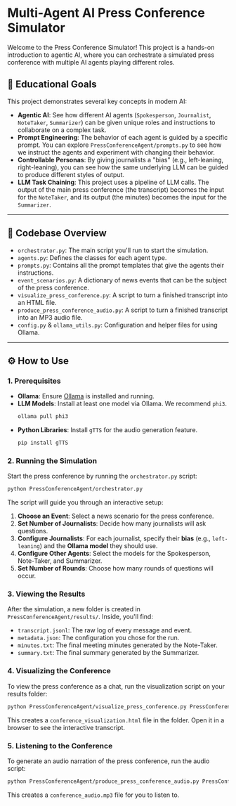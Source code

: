 # Multi-Agent AI Press Conference Simulator

Welcome to the Press Conference Simulator! This project is a hands-on introduction to agentic AI, where you can orchestrate a simulated press conference with multiple AI agents playing different roles.

## 🚀 Educational Goals

This project demonstrates several key concepts in modern AI:

-   **Agentic AI**: See how different AI agents (`Spokesperson`, `Journalist`, `NoteTaker`, `Summarizer`) can be given unique roles and instructions to collaborate on a complex task.
-   **Prompt Engineering**: The behavior of each agent is guided by a specific prompt. You can explore `PressConferenceAgent/prompts.py` to see how we instruct the agents and experiment with changing their behavior.
-   **Controllable Personas**: By giving journalists a "bias" (e.g., left-leaning, right-leaning), you can see how the same underlying LLM can be guided to produce different styles of output.
-   **LLM Task Chaining**: This project uses a pipeline of LLM calls. The output of the main press conference (the transcript) becomes the input for the `NoteTaker`, and its output (the minutes) becomes the input for the `Summarizer`.

---

## 📂 Codebase Overview

-   `orchestrator.py`: The main script you'll run to start the simulation.
-   `agents.py`: Defines the classes for each agent type.
-   `prompts.py`: Contains all the prompt templates that give the agents their instructions.
-   `event_scenarios.py`: A dictionary of news events that can be the subject of the press conference.
-   `visualize_press_conference.py`: A script to turn a finished transcript into an HTML file.
-   `produce_press_conference_audio.py`: A script to turn a finished transcript into an MP3 audio file.
-   `config.py` & `ollama_utils.py`: Configuration and helper files for using Ollama.

---

## ⚙️ How to Use

### 1. Prerequisites

-   **Ollama**: Ensure [Ollama](https://ollama.com/) is installed and running.
-   **LLM Models**: Install at least one model via Ollama. We recommend `phi3`.
    ```bash
    ollama pull phi3
    ```
-   **Python Libraries**: Install `gTTS` for the audio generation feature.
    ```bash
    pip install gTTS
    ```

### 2. Running the Simulation

Start the press conference by running the `orchestrator.py` script:

```bash
python PressConferenceAgent/orchestrator.py
```

The script will guide you through an interactive setup:

1.  **Choose an Event**: Select a news scenario for the press conference.
2.  **Set Number of Journalists**: Decide how many journalists will ask questions.
3.  **Configure Journalists**: For each journalist, specify their **bias** (e.g., `left-leaning`) and the **Ollama model** they should use.
4.  **Configure Other Agents**: Select the models for the Spokesperson, Note-Taker, and Summarizer.
5.  **Set Number of Rounds**: Choose how many rounds of questions will occur.

### 3. Viewing the Results

After the simulation, a new folder is created in `PressConferenceAgent/results/`. Inside, you'll find:

-   `transcript.jsonl`: The raw log of every message and event.
-   `metadata.json`: The configuration you chose for the run.
-   `minutes.txt`: The final meeting minutes generated by the Note-Taker.
-   `summary.txt`: The final summary generated by the Summarizer.

### 4. Visualizing the Conference

To view the press conference as a chat, run the visualization script on your results folder:

```bash
python PressConferenceAgent/visualize_press_conference.py PressConferenceAgent/results/your_results_folder_name
```

This creates a `conference_visualization.html` file in the folder. Open it in a browser to see the interactive transcript.

### 5. Listening to the Conference

To generate an audio narration of the press conference, run the audio script:

```bash
python PressConferenceAgent/produce_press_conference_audio.py PressConferenceAgent/results/your_results_folder_name
```

This creates a `conference_audio.mp3` file for you to listen to. 